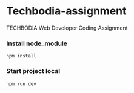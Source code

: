 # Techbodia-assignment
TECHBODIA Web Developer Coding Assignment

### Install node_module
```
npm install
```
### Start project local
```
npm run dev
```